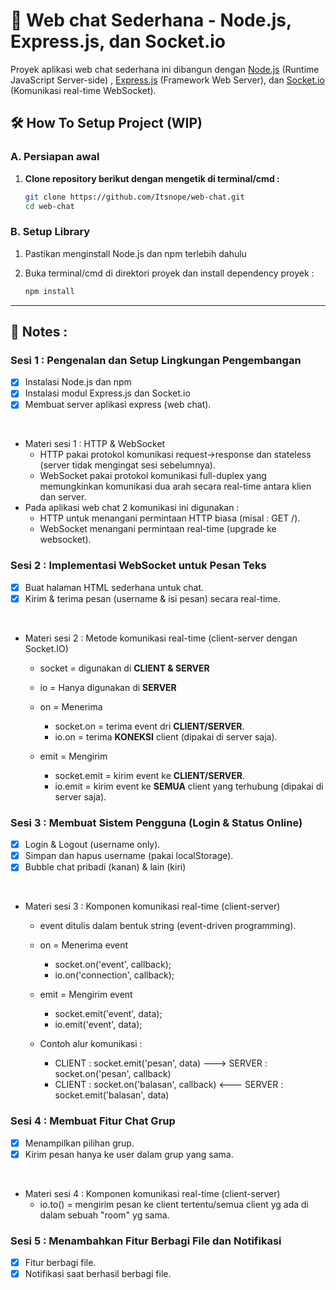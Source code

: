 # 💬 Web chat Sederhana - Node.js, Express.js, dan Socket.io
Proyek aplikasi web chat sederhana ini dibangun dengan [Node.js](https://nodejs.org/) (Runtime JavaScript Server-side) , [Express.js](https://expressjs.com/) (Framework Web Server), dan [Socket.io](https://socket.io/) (Komunikasi real-time WebSocket).

## 🛠️ How To Setup Project (WIP)

### **A. Persiapan awal**

1. **Clone repository berikut dengan mengetik di terminal/cmd :**
   ```bash
   git clone https://github.com/Itsnope/web-chat.git
   cd web-chat
   ```

### **B. Setup Library**
1. Pastikan menginstall Node.js dan npm terlebih dahulu

2. Buka terminal/cmd di direktori proyek dan install dependency proyek  :
   ```bash
   npm install
   ```

<hr />

## 📝 Notes :

### Sesi 1 : Pengenalan dan Setup Lingkungan Pengembangan
- [x] Instalasi Node.js dan npm
- [x] Instalasi modul Express.js dan Socket.io
- [x] Membuat server aplikasi express (web chat).

<br />

- Materi sesi 1 : HTTP & WebSocket 
   - HTTP pakai protokol komunikasi request->response dan stateless (server tidak mengingat sesi sebelumnya).
   - WebSocket pakai protokol komunikasi full-duplex yang memungkinkan komunikasi dua arah secara real-time antara klien dan server.
- Pada aplikasi web chat 2 komunikasi ini digunakan :
   - HTTP untuk menangani permintaan HTTP biasa (misal : GET /).
   - WebSocket menangani permintaan real-time (upgrade ke websocket).

### Sesi 2 : Implementasi WebSocket untuk Pesan Teks

- [x] Buat halaman HTML sederhana untuk chat.
- [x] Kirim & terima pesan (username & isi pesan) secara real-time.

<br />

- Materi sesi 2 : Metode komunikasi real-time (client-server dengan Socket.IO)
   - socket = digunakan di **CLIENT & SERVER**
   - io = Hanya digunakan di **SERVER**

   - on = Menerima
      - socket.on = terima event dri **CLIENT/SERVER**.
      - io.on = terima **KONEKSI** client (dipakai di server saja).

   - emit = Mengirim
      - socket.emit = kirim event ke **CLIENT/SERVER**.
      - io.emit = kirim event ke **SEMUA** client yang terhubung (dipakai di server saja).

### Sesi 3 : Membuat Sistem Pengguna (Login & Status Online)

- [x] Login & Logout (username only).
- [x] Simpan dan hapus username (pakai localStorage).
- [x] Bubble chat pribadi (kanan) & lain (kiri)

<br />

- Materi sesi 3 : Komponen komunikasi real-time (client-server)  
   - event ditulis dalam bentuk string (event-driven programming).
   - on = Menerima event
      - socket.on('event', callback);
      - io.on('connection', callback);

   - emit = Mengirim event
      - socket.emit('event', data);
      - io.emit('event', data);
   
   -  Contoh alur komunikasi :
      - CLIENT : socket.emit('pesan', data)   --->     SERVER : socket.on('pesan', callback)
      - CLIENT : socket.on('balasan', callback)     <---     SERVER : socket.emit('balasan', data)

### Sesi 4 : Membuat Fitur Chat Grup

- [x] Menampilkan pilihan grup.
- [x] Kirim pesan hanya ke user dalam grup yang sama.

<br />

- Materi sesi 4 : Komponen komunikasi real-time (client-server)  
   - io.to() = mengirim pesan ke client tertentu/semua client yg ada di dalam sebuah "room" yg sama.

### Sesi 5 : Menambahkan Fitur Berbagi File dan Notifikasi

- [x] Fitur berbagi file.
- [x] Notifikasi saat berhasil berbagi file.